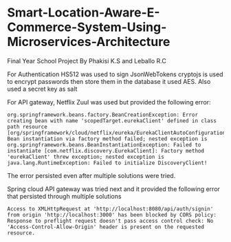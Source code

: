 # Smart-Location-Aware-E-Commerce-System-Using-Microservices-Architecture
Final Year School Project By Phakisi K.S and Leballo R.C

For Authentication HS512 was used to sign JsonWebTokens
cryptojs is used to encrypt passwords then store them in the database
it used AES. Also used a secret key as salt

For API gateway, Netflix Zuul was used but provided the following error:
```
org.springframework.beans.factory.BeanCreationException: Error creating bean with name 'scopedTarget.eurekaClient' defined in class path resource [org/springframework/cloud/netflix/eureka/EurekaClientAutoConfiguration$RefreshableEurekaClientConfiguration.class]: Bean instantiation via factory method failed; nested exception is org.springframework.beans.BeanInstantiationException: Failed to instantiate [com.netflix.discovery.EurekaClient]: Factory method 'eurekaClient' threw exception; nested exception is java.lang.RuntimeException: Failed to initialize DiscoveryClient!
```

The error persisted even after multiple solutions were tried.

Spring cloud API gateway was tried next and it provided the following error that persisted through multiple solutions

```
Access to XMLHttpRequest at 'http://localhost:8080/api/auth/signin' from origin 'http://localhost:3000' has been blocked by CORS policy: Response to preflight request doesn't pass access control check: No 'Access-Control-Allow-Origin' header is present on the requested resource.
```
